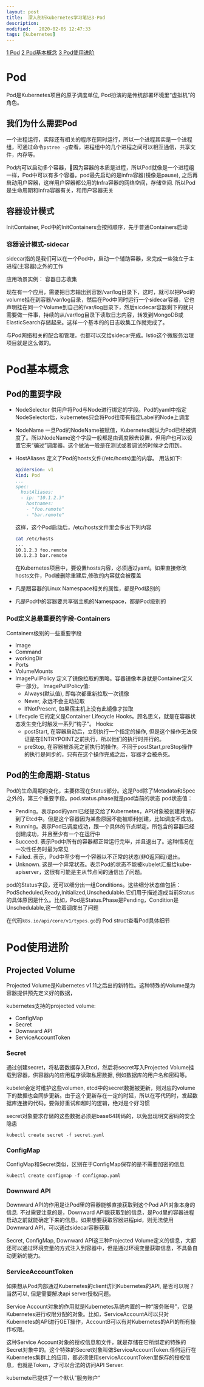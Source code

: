 ```yaml
---
layout: post
title:  深入剖析kubernetes学习笔记3-Pod
description: 
modified:   2020-02-05 12:47:33
tags: [kubernetes]
---
```


<!-- TOC -->

[1 Pod](#1-Pod)
[2 Pod基本概念](#2-Pod基本概念)
[3 Pod使用进阶](#3-Pod使用进阶)

<!-- /TOC -->

# Pod

Pod是Kubernetes项目的原子调度单位, Pod扮演的是传统部署环境里“虚拟机”的角色。

## 我们为什么需要Pod

一个进程运行，实际还有相关的程序在同时运行，所以一个进程其实是一个进程组，可通过命令`pstree -g`查看，进程组中的几个进程之间可以相互通信，共享文件，内存等。

Pod内可以启动多个容器，因为容器的本质是进程，所以Pod就像是一个进程组一样，Pod中可以有多个容器，pod最先启动的是infra容器(镜像是pause), 之后再启动用户容器，这样用户容器都公用的Infra容器的网络空间，存储空间. 所以Pod是生命周期和Infra容器有关，和用户容器无关

## 容器设计模式

InitContainer, Pod中的InitContainers会按照顺序，先于普通Containers启动

### 容器设计模式-sidecar

sidecar指的是我们可以在一个Pod中，启动一个辅助容器，来完成一些独立于主进程(主容器)之外的工作

应用场景实例： 容器日志收集

现在有一个应用，需要把日志输出到容器/var/log目录下，这时，就可以把Pod的volume挂在到容器/var/log目录，然后在Pod中同时运行一个sidecar容器，它也声明挂在同一个Volume到自己的/var/log目录下，然后sicdecar容器剩下的就只需要做一件事，持续的从/var/log目录下读取日志内容，转发到MongoDB或ElasticSearch存储起来。这样一个基本的的日志收集工作就完成了。

与Pod网络相关的配合和管理，也都可以交给sidecar完成。lstio这个微服务治理项目就是这么做的。

# Pod基本概念

## Pod的重要字段

- NodeSelector
  供用户将Pod与Node进行绑定的字段。Pod的yaml中指定NodeSelector后，kubernetes只会将Pod往带有指定Label的Node上调度
- NodeName
  一旦Pod的NodeName被赋值，Kubernetes就认为Pod已经被调度了。所以NodeName这个字段一般都是由调度器去设置，但用户也可以设置它来“骗过”调度器。这个做法一般是在测试或者调试的时候才会用到。
- HostAliases
  定义了Pod的hosts文件(/etc/hosts)里的内容。
  用法如下:

  ```yaml
  apiVersion: v1
  kind: Pod
  ...
  spec:
    hostAliases:
    - ip: "10.1.2.3"
      hostnames:
      - "foo.remote"
      - "bar.remote"
  ```
  这样，这个Pod启动后，/etc/hosts文件里会多出下列内容

  ```bash
  cat /etc/hosts
  ...
  10.1.2.3 foo.remote
  10.1.2.3 bar.remote
  ```

  在Kubernetes项目中，要设置hosts内容，必须通过yaml。如果直接修改hosts文件，Pod被删除重建后,修改的内容就会被覆盖
-  凡是跟容器的Linux Namespace相关的属性，都是Pod级别的
-  凡是Pod中的容器要共享宿主机的Namespace，都是Pod级别的
### Pod定义总最重要的字段-Containers

Containers级别的一些重要字段
- Image
- Command
- workingDir
- Ports
- VolumeMounts
- ImagePullPolicy
  定义了镜像拉取的策略。容器镜像本身就是Container定义中一部分。
  ImagePullPolicy值:
  - Always(默认值), 即每次都重新拉取一次镜像
  - Never, 永远不会主动拉取
  - IfNotPresent, 如果宿主机上没有此镜像才拉取
- Lifecycle
  它的定义是Container Lifecycle Hooks。顾名思义，就是在容器状态发生变化时触发一系列“钩子”。
  Hooks:
  - postStart, 在容器启动后，立刻执行一个指定的操作, 但是这个操作无法保证是在ENTRYPOINT之前执行，所以他们的执行时并行的。
  - preStop, 在容器被杀死之前执行的操作。不同于postStart,preStop操作的执行是同步的，只有在这个操作完成之后，容器才会被杀死。

## Pod的生命周期-Status

Pod的生命周期的变化，主要体现在Status部分。这是Pod除了Metadata和Spec之外的，第三个重要字段。pod.status.phase就是pod当前的状态
pod状态值：
- Pending。表示pod的yaml已经提交给了Kubernetes，API对象被创建并保存到了Etcd中。但是这个容器因为某些原因不能被顺利创建，比如调度不成功。
- Running。表示Pod已调度成功，跟一个具体的节点绑定。所包含的容器已经创建成功，并且至少有一个在运行中
- Succeed. 表示Pod中所有的容器都正常运行完毕，并且退出了。这种情况在一次性任务时最为常见
- Failed. 表示，Pod中至少有一个容器以不正常的状态(非0返回码)退出。
- Unknown. 这是一个异常状态。表示Pod的状态不能被kubelet汇报给kube-apiserver，这很有可能是主从节点间的通信出了问题。

pod的Status字段，还可以细分出一组Conditions。这些细分状态值包括：PodScheduled,Ready,Initialized,Unschedulable.它们用于描述造成当前Status的具体原因是什么。比如，Pod是Status.Phase是Pending，Condition是Unschedulable,这一位着调度出了问题

在代码`k8s.io/api/core/v1/types.go`的 Pod struct查看Pod具体细节


# Pod使用进阶

## Projected Volume
Projected Volume是Kubernetes v1.11之后出的新特性。这种特殊的Volume是为容器提供预先定义好的数据，

kubernetes支持的projected volume:
- ConfigMap
- Secret
- Downward API
- ServiceAccountToken


### Secret
通过创建secret，将私密数据存入Etcd，然后将secret写入Projected Volume挂载到容器，供容器内的应用程序读取私密数据, 例如数据库的用户名和密码等。

kubelet会定时维护这些volumen, etcd中的secret数据被更新，则对应的volume下的数据也会同步更新。由于这个更新存在一定的时延，所以在写代码时，发起数据库连接的代码，要做好重试和超时的逻辑，绝对是个好习惯

secret对象要求存储的这些数据必须是base64转码的，以免出现明文密码的安全隐患

`kubectl create secret -f secret.yaml`

### ConfigMap
ConfigMap和Secret类似，区别在于ConfigMap保存的是不需要加密的信息

`kubectl create configmap -f configmap.yaml`

### Downward API

Downward API的作用是让Pod里的容器能够直接获取到这个Pod API对象本身的信息.
不过需要注意的是，Downward API能获取到的信息，是Pod里的容器进程启动之前就能确定下来的信息。如果想要获取容器进程pid，则无法使用Downward API，可以通过sidecar容器获取

Secret, ConfigMap, Downward API这三种Projected Volume定义的信息，大都还可以通过环境变量的方式注入到容器中，但是通过环境变量获取信息，不具备自动更新的能力。

### ServiceAccountToken

如果想从Pod内部通过Kubernetes的client访问Kubernetes的API, 是否可以呢？ 当然可以, 但是需要解决api server授权问题。

Service Account对象的作用就是Kubernetes系统内置的一种“服务账号”，它是Kubernetes进行权限分配的对象。比如，ServiceAccountA可以只对Kubernetes的API进行GET操作，AccountB可以有对Kubernetes的API的所有操作权限。

这种Service Account对象的授权信息和文件，就是存储在它所绑定的特殊的Secret对象中的。这个特殊的Secret对象叫做ServiceAccountToken.任何运行在Kubernetes集群上的应用，都必须使用serviceAccountToken里保存的授权信息，也就是Token，才可以合法的访问API Server.

kubernete已提供了一个默认”服务账户“
